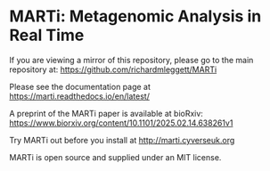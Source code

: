 # MARTi: Metagenomic Analysis in Real Time

If you are viewing a mirror of this repository, please go to the main repository at: https://github.com/richardmleggett/MARTi

Please see the documentation page at https://marti.readthedocs.io/en/latest/

A preprint of the MARTi paper is available at bioRxiv: https://www.biorxiv.org/content/10.1101/2025.02.14.638261v1

Try MARTi out before you install at http://marti.cyverseuk.org

MARTi is open source and supplied under an MIT license.